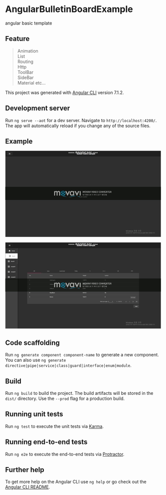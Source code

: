 # AngularBulletinBoardExample
angular basic template

## Feature
> Animation  
> List  
> Routing  
> Http  
> ToolBar  
> SideBar  
> Material
> etc...

This project was generated with [Angular CLI](https://github.com/angular/angular-cli) version 7.1.2.

## Development server

Run `ng serve --aot` for a dev server. Navigate to `http://localhost:4200/`. The app will automatically reload if you change any of the source files.

## Example

![alt text](https://github.com/ghwlchlaks/angular-bulletinBoard-example/blob/assets/assets/example01.gif "Logo Title Text 1")

![alt text](https://github.com/ghwlchlaks/angular-bulletinBoard-example/blob/assets/assets/example02.gif "Logo Title Text 2")

## Code scaffolding

Run `ng generate component component-name` to generate a new component. You can also use `ng generate directive|pipe|service|class|guard|interface|enum|module`.

## Build

Run `ng build` to build the project. The build artifacts will be stored in the `dist/` directory. Use the `--prod` flag for a production build.

## Running unit tests

Run `ng test` to execute the unit tests via [Karma](https://karma-runner.github.io).

## Running end-to-end tests

Run `ng e2e` to execute the end-to-end tests via [Protractor](http://www.protractortest.org/).

## Further help

To get more help on the Angular CLI use `ng help` or go check out the [Angular CLI README](https://github.com/angular/angular-cli/blob/master/README.md).


